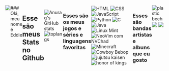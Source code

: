 <div style="display: flex; justify-content:center;">
<img src="https://pin.it/3G29djvhF">
### Olá, meu nome é Eddie

## Esse são meus Stats no Github
![Anurag's GitHub stats](https://github-readme-stats.vercel.app/api?username=MrEddie7&show_icons=true&theme=tokyonight)
![toplangs](https://github-readme-stats.vercel.app/api/top-langs/?username=MrEddie7&theme=tokyonight)
<hr>

### Esses são os meus jogos e séries e linguagens favoritas

<div style="display:inline-block">
<img align="center" alt="HTML" src="https://img.shields.io/badge/HTML5-E34F26?style=for-the-badge&logo=html5&logoColor=white"> 
<img align="center" alt="CSS" src="https://img.shields.io/badge/CSS3-1572B6?style=for-the-badge&logo=css3&logoColor=white">
<img align="center" alt="JavaScript" src="https://img.shields.io/badge/JavaScript-F7DF1E?style=for-the-badge&logo=javascript&logoColor=black">
<img align="center" alt="Python" src="https://img.shields.io/badge/Python-3776AB?style=for-the-badge&logo=python&logoColor=white">
<img align="center" alt="C" src="https://img.shields.io/badge/C-00599C?style=for-the-badge&logo=c&logoColor=white">
<img align="center" alt="Java" src="https://img.shields.io/badge/Java-ED8B00?style=for-the-badge&logo=openjdk&logoColor=white">
<img align="center" alt="Linux Mint" src="https://img.shields.io/badge/Linux_Mint-87CF3E?style=for-the-badge&logo=linux-mint&logoColor=white">
<img align="center" alt="NeoVim com NVChad" src="https://img.shields.io/badge/NeoVim-%2357A143.svg?&style=for-the-badge&logo=neovim&logoColor=white">
<img align="center" alt="Minecraft" src="https://assets.nintendo.com/image/upload/ar_16:9,b_auto:border,c_lpad/b_white/f_auto/q_auto/dpr_1.5/c_scale,w_1200/ncom/software/switch/70010000000964/811461b8d1cacf1f2da791b478dccfe2a55457780364c3d5a95fbfcdd4c3086f">
<img align="center" alt="Cowboy Bebop" src="https://www.google.com/url?sa=i&url=https%3A%2F%2Folhardigital.com.br%2F2021%2F10%2F13%2Fcinema-e-streaming%2Fcowboy-bebop-anime-netflix%2F&psig=AOvVaw1R2C83TZRVIcAbaaBFmf_L&ust=1716927513715000&source=images&cd=vfe&opi=89978449&ved=0CBIQjRxqFwoTCLijsdHTroYDFQAAAAAdAAAAABE">
<img align="center" alt="jujutsu kaisen" src="https://www.google.com/url?sa=i&url=https%3A%2F%2Fwww.nintendo.com%2Fpt-br%2Fstore%2Fproducts%2Fjujutsu-kaisen-cursed-clash-switch%2F&psig=AOvVaw061BtA_jPLR_rd6bhv5VMH&ust=1716927650605000&source=images&cd=vfe&opi=89978449&ved=0CBIQjRxqFwoTCNCCoJHUroYDFQAAAAAdAAAAABAE">
<img align="center" alt="honor of kings" src="https://www.google.com/url?sa=i&url=https%3A%2F%2Fbr.ign.com%2Fhonor-of-kings&psig=AOvVaw1vSHG_s1OyRF9ceD4XKkGs&ust=1716927729096000&source=images&cd=vfe&opi=89978449&ved=0CBIQjRxqFwoTCKDTv7fUroYDFQAAAAAdAAAAABAE">
</div>

### Esses são bandas artistas e albuns que eu gosto

<div style="display:inline-block">
<img align="center" alt="plastic bech" src="https://www.google.com/url?sa=i&url=https%3A%2F%2Fwww.amazon.com.br%2FPlastic-Beach-Gorillaz%2Fdp%2FB0032W7CZO&psig=AOvVaw2CiKkQL_Dv_WaIrAfuRY1G&ust=1716927955728000&source=images&cd=vfe&opi=89978449&ved=0CBIQjRxqFwoTCPjBkKLVroYDFQAAAAAdAAAAABAE">
<img align="center" alt"gorillaz" src="https://www.google.com/imgres?q=gorrilaz&imgurl=https%3A%2F%2Fm.media-amazon.com%2Fimages%2FI%2F71M8yXz6o7L._UF1000%2C1000_QL80_.jpg&imgrefurl=https%3A%2F%2Fwww.amazon.com.br%2FDemon-Days-Gorillaz%2Fdp%2FB0018OP7O6&docid=yIkcjHxaX5r2xM&tbnid=qPgf6wMadCHBKM&vet=12ahUKEwj9kanG1a6GAxWipJUCHZaFB8YQM3oECBwQAA..i&w=1000&h=1000&hcb=2&ved=2ahUKEwj9kanG1a6GAxWipJUCHZaFB8YQM3oECBwQAA">
<img align="center" alt"Eminem" src="https://www.google.com/imgres?q=eminem&imgurl=https%3A%2F%2Fm.media-amazon.com%2Fimages%2FI%2F61jxguiMreL._UF1000%2C1000_QL80_.jpg&imgrefurl=https%3A%2F%2Fwww.amazon.com.br%2FEminem-Show-Disco-Vinil%2Fdp%2FB000066JCX&docid=FAWrIu8ETPAd0M&tbnid=0RRQcKfyT3No5M&vet=12ahUKEwjd87vh1a6GAxVsrZUCHcowCuwQM3oECFIQAA..i&w=1000&h=1000&hcb=2&ved=2ahUKEwjd87vh1a6GAxVsrZUCHcowCuwQM3oECFIQAA">




